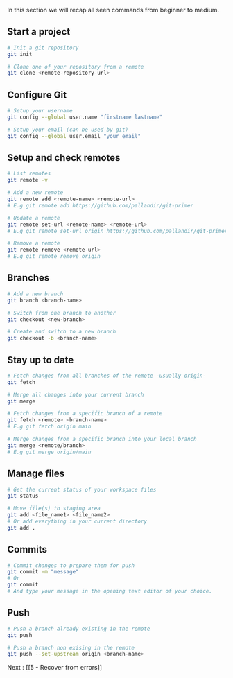 In this section we will recap all seen commands from beginner to medium. 

## Start a project

```sh
# Init a git repository
git init
```

```sh
# Clone one of your repository from a remote
git clone <remote-repository-url>
```

## Configure Git

```sh
# Setup your username
git config --global user.name "firstname lastname"
```

```sh
# Setup your email (can be used by git)
git config --global user.email "your email"
```
## Setup and check remotes

```sh
# List remotes
git remote -v
```

```sh
# Add a new remote
git remote add <remote-name> <remote-url>
# E.g git remote add https://github.com/pallandir/git-primer
```

```sh
# Update a remote
git remote set-url <remote-name> <remote-url>
# E.g git remote set-url origin https://github.com/pallandir/git-primer
```

```sh
# Remove a remote
git remote remove <remote-url>
# E.g git remote remove origin
```

## Branches

```sh
# Add a new branch
git branch <branch-name>
```

```sh
# Switch from one branch to another
git checkout <new-branch>
```

```sh
# Create and switch to a new branch
git checkout -b <branch-name>
```

## Stay up to date

```sh
# Fetch changes from all branches of the remote -usually origin-
git fetch
```

```sh
# Merge all changes into your current branch
git merge
```

```sh
# Fetch changes from a specific branch of a remote
git fetch <remote> <branch-name>
# E.g git fetch origin main
```

```sh
# Merge changes from a specific branch into your local branch
git merge <remote/branch>
# E.g git merge origin/main
```
## Manage files

```sh
# Get the current status of your workspace files
git status
```

```sh
# Move file(s) to staging area
git add <file_name1> <file_name2>
# Or add everything in your current directory
git add . 
```

## Commits

```sh
# Commit changes to prepare them for push
git commit -m "message"
# Or
git commit 
# And type your message in the opening text editor of your choice.
```

## Push

```sh
# Push a branch already existing in the remote
git push
```

```sh
# Push a branch non exising in the remote
git push --set-upstream origin <branch-name>
```

Next : [[5 - Recover from errors]]